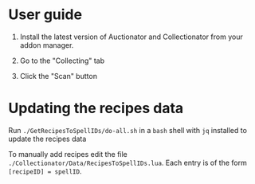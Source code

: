 User guide
==========

1. Install the latest version of Auctionator and Collectionator from your addon
   manager.

2. Go to the "Collecting" tab

3. Click the "Scan" button

Updating the recipes data
=========================
Run `./GetRecipesToSpellIDs/do-all.sh` in a `bash` shell with `jq` installed to
update the recipes data

To manually add recipes edit the file
`./Collectionator/Data/RecipesToSpellIDs.lua`. Each entry is of the form
`[recipeID] = spellID`.
